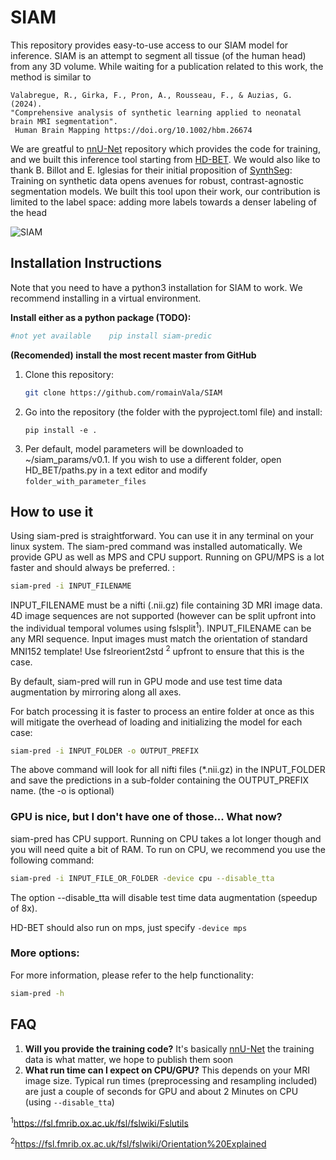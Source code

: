 # SIAM 

This repository provides easy-to-use access to our SIAM model for inference.
SIAM is an attempt to segment all tissue (of the human head) from any 3D volume.
While waiting for a publication related to this work, the method is similar to

    Valabregue, R., Girka, F., Pron, A., Rousseau, F., & Auzias, G. (2024).  
    "Comprehensive analysis of synthetic learning applied to neonatal brain MRI segmentation".
     Human Brain Mapping https://doi.org/10.1002/hbm.26674

We are greatful to [nnU-Net](https://github.com/MIC-DKFZ/nnUNet) repository which provides the code for training, and we built this inference tool
starting from [HD-BET](https://github.com/MIC-DKFZ/HD-BET). 
We would also like to thank B. Billot and E. Iglesias for their initial proposition of [SynthSeg](https://github.com/BBillot/SynthSeg):
Training on synthetic data opens avenues for robust, contrast-agnostic segmentation models.
We built this tool upon their work, our contribution is limited to the label space: adding more labels towards a denser
labeling of the head

![SIAM](https://github.com/user-attachments/assets/ef94239e-60fe-463c-94f3-88b85fced7d4)


## Installation Instructions

Note that you need to have a python3 installation for SIAM to work. 
We recommend installing in a virtual environment.

**Install either as a python package (TODO):**
```bash
#not yet available    pip install siam-predic
```

**(Recomended) install the most recent master from GitHub**
1. Clone this repository:
   ```bash
   git clone https://github.com/romainVala/SIAM
   ```
2. Go into the repository (the folder with the pyproject.toml file) and install:
   ```
   pip install -e .
   ```
3. Per default, model parameters will be downloaded to ~/siam_params/v0.1. If you
   wish to use a different folder, open HD_BET/paths.py in a text editor and
   modify `folder_with_parameter_files`

## How to use it

Using siam-pred is straightforward. You can use it in any terminal on your linux
system. The siam-pred command was installed automatically. We provide GPU as well
as MPS and CPU support. Running on GPU/MPS is a lot faster and should always be
preferred. :

```bash
siam-pred -i INPUT_FILENAME 
```

INPUT_FILENAME must be a nifti (.nii.gz) file containing 3D MRI image data. 4D
image sequences are not supported (however can be split upfront into the
individual temporal volumes using fslsplit<sup>1</sup>). INPUT_FILENAME can be
any MRI sequence. 
Input images must match the orientation of standard MNI152
template! Use fslreorient2std <sup>2</sup> upfront to ensure that this is the
case.

By default, siam-pred will run in GPU mode and use test time data
augmentation by mirroring along all axes.

For batch processing it is faster to process an entire folder at once as this
will mitigate the overhead of loading and initializing the model for each case:

```bash
siam-pred -i INPUT_FOLDER -o OUTPUT_PREFIX
```

The above command will look for all nifti files (\*.nii.gz) in the INPUT_FOLDER
and save the predictions in a sub-folder containing the OUTPUT_PREFIX name.
(the -o is optional)

### GPU is nice, but I don't have one of those... What now?

siam-pred has CPU support. Running on CPU takes a lot longer though and you will
need quite a bit of RAM. To run on CPU, we recommend you use the following
command:

```bash
siam-pred -i INPUT_FILE_OR_FOLDER -device cpu --disable_tta
```

The option --disable_tta will disable test time data augmentation
(speedup of 8x).

HD-BET should also run on mps, just specify `-device mps`

### More options:

For more information, please refer to the help functionality:

```bash
siam-pred -h
```

## FAQ
1. **Will you provide the training code?** It's basically 
[nnU-Net](https://github.com/MIC-DKFZ/nnUNet) the training data is what matter, we hope to publish them soon
2. **What run time can I expect on CPU/GPU?** This depends on your MRI image
   size. Typical run times (preprocessing and resampling
   included) are just a couple of seconds for GPU and about 2 Minutes on CPU
   (using `--disable_tta`)

<sup>1</sup>https://fsl.fmrib.ox.ac.uk/fsl/fslwiki/Fslutils

<sup>2</sup>https://fsl.fmrib.ox.ac.uk/fsl/fslwiki/Orientation%20Explained
